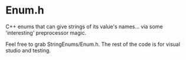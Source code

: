 # Enum.h
C++ enums that can give strings of its value's names... via some 'interesting' preprocessor magic.

Feel free to grab StringEnums/Enum.h. The rest of the code is for visual studio and testing.
